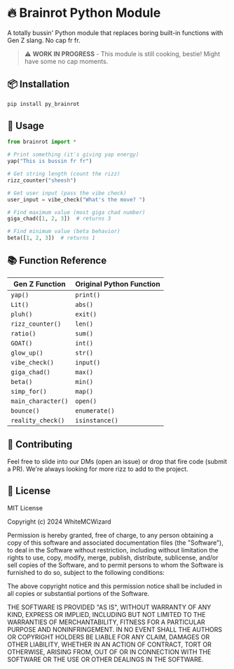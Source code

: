 # 🔥 Brainrot Python Module 

A totally bussin' Python module that replaces boring built-in functions with Gen Z slang. No cap fr fr.

> ⚠️ **WORK IN PROGRESS** - This module is still cooking, bestie! Might have some no cap moments.

## 📦 Installation

```bash
pip install py_brainrot
```

## 🚀 Usage

```python
from brainrot import *

# Print something (it's giving yap energy)
yap("This is bussin fr fr")

# Get string length (count the rizz)
rizz_counter("sheesh")

# Get user input (pass the vibe check)
user_input = vibe_check("What's the move? ")

# Find maximum value (most giga chad number)
giga_chad([1, 2, 3])  # returns 3

# Find minimum value (beta behavior)
beta([1, 2, 3])  # returns 1
```

## 📚 Function Reference

| Gen Z Function | Original Python Function |
|---------------|-------------------------|
| `yap()` | `print()` |
| `Lit()` | `abs()` |
| `pluh()` | `exit()` |
| `rizz_counter()` | `len()` |
| `ratio()` | `sum()` |
| `GOAT()` | `int()` |
| `glow_up()` | `str()` |
| `vibe_check()` | `input()` |
| `giga_chad()` | `max()` |
| `beta()` | `min()` |
| `simp_for()` | `map()` |
| `main_character()` | `open()` |
| `bounce()` | `enumerate()` |
| `reality_check()` | `isinstance()` |

## 🤝 Contributing

Feel free to slide into our DMs (open an issue) or drop that fire code (submit a PR). We're always looking for more rizz to add to the project.

## 📜 License

MIT License

Copyright (c) 2024 WhiteMCWizard

Permission is hereby granted, free of charge, to any person obtaining a copy
of this software and associated documentation files (the "Software"), to deal
in the Software without restriction, including without limitation the rights
to use, copy, modify, merge, publish, distribute, sublicense, and/or sell
copies of the Software, and to permit persons to whom the Software is
furnished to do so, subject to the following conditions:

The above copyright notice and this permission notice shall be included in all
copies or substantial portions of the Software.

THE SOFTWARE IS PROVIDED "AS IS", WITHOUT WARRANTY OF ANY KIND, EXPRESS OR
IMPLIED, INCLUDING BUT NOT LIMITED TO THE WARRANTIES OF MERCHANTABILITY,
FITNESS FOR A PARTICULAR PURPOSE AND NONINFRINGEMENT. IN NO EVENT SHALL THE
AUTHORS OR COPYRIGHT HOLDERS BE LIABLE FOR ANY CLAIM, DAMAGES OR OTHER
LIABILITY, WHETHER IN AN ACTION OF CONTRACT, TORT OR OTHERWISE, ARISING FROM,
OUT OF OR IN CONNECTION WITH THE SOFTWARE OR THE USE OR OTHER DEALINGS IN THE
SOFTWARE.
